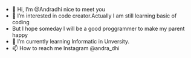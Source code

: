 - 👋 Hi, I’m @Andradhi nice to meet you
- 👀 I’m interested in code creator.Actually I am still learning basic of coding
- But I hope someday I will be a good proggrammer to make my parent happy
- 🌱 I’m currently learning Informatic in Unversity. 
- 📫 How to reach me Instagram @andra_dhi

<!---
Andradhi/Andradhi is a ✨ special ✨ repository because its `README.md` (this file) appears on your GitHub profile.
You can click the Preview link to take a look at your changes.
--->
